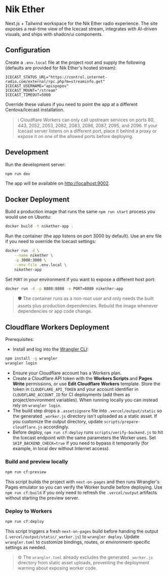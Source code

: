 # Nik Ether

Next.js + Tailwind workspace for the Nik Ether radio experience. The site exposes a real-time view of the Icecast stream, integrates with AI-driven visuals, and ships with shadcn/ui components.

## Configuration

Create a `.env.local` file at the project root and supply the following (defaults are provided for Nik Ether's hosted stream):

```
ICECAST_STATUS_URL="https://control.internet-radio.com/external/rpc.php?m=streaminfo.get"
ICECAST_USERNAME="apispopov"
ICECAST_MOUNT="/stream"
ICECAST_TIMEOUT=5000
```

Override these values if you need to point the app at a different Centova/Icecast installation.

> ℹ️ Cloudflare Workers can only call upstream services on ports 80, 443, 2052, 2053, 2082, 2083, 2086, 2087, 2095, and 2096. If your Icecast server listens on a different port, place it behind a proxy or expose it on one of the allowed ports before deploying.

## Development

Run the development server:

```bash
npm run dev
```

The app will be available on [http://localhost:9002](http://localhost:9002).

## Docker Deployment

Build a production image that runs the same `npm run start` process you would use on Ubuntu:

```bash
docker build -t nikether-app .
```

Run the container (the app listens on port 3000 by default). Use an env file if you need to override the Icecast settings:

```bash
docker run -d \
	--name nikether \
	-p 3000:3000 \
	--env-file .env.local \
	nikether-app
```

Set `PORT` in your environment if you want to expose a different host port:

```bash
docker run -d -p 8080:8080 -e PORT=8080 nikether-app
```

> 🛡️ The container runs as a non-root user and only needs the built assets plus production dependencies. Rebuild the image whenever dependencies or app code change.

## Cloudflare Workers Deployment

Prerequisites:

- Install and log into the [Wrangler CLI](https://developers.cloudflare.com/workers/wrangler/install-and-update/):

```bash
npm install -g wrangler
wrangler login
```

- Ensure your Cloudflare account has a Workers plan.
- Create a Cloudflare API token with the **Workers Scripts** and **Pages Write** permissions, or use **Edit Cloudflare Workers** template. Store the token in `CLOUDFLARE_API_TOKEN` and your account identifier in `CLOUDFLARE_ACCOUNT_ID` for CI deployments (add them as project/environment variables). When running locally you can instead rely on `wrangler login`.
- The build step drops a `.assetsignore` file into `.vercel/output/static` so the generated `_worker.js` directory isn't uploaded as a static asset. If you customize the output directory, update `scripts/prepare-cloudflare.js` accordingly.
- Before deploy, `npm run cf:deploy` runs `scripts/verify-backend.js` to hit the Icecast endpoint with the same parameters the Worker uses. Set `SKIP_BACKEND_CHECK=true` if you need to bypass it temporarily (for example, in local dev without Internet access).

### Build and preview locally

```bash
npm run cf:preview
```

This script builds the project with `next-on-pages` and then runs Wrangler's Pages emulator so you can verify the Worker bundle before deploying. Use `npm run cf:build` if you only need to refresh the `.vercel/output` artifacts without starting the preview server.

### Deploy to Workers

```bash
npm run cf:deploy
```

This script triggers a fresh `next-on-pages` build before handing the output (`.vercel/output/static/_worker.js`) to `wrangler deploy`. Update `wrangler.toml` to customize bindings, routes, or environment-specific settings as needed.

> ⚙️ The `wrangler.toml` already excludes the generated `_worker.js` directory from static asset uploads, preventing the deployment warning about exposing worker code.
